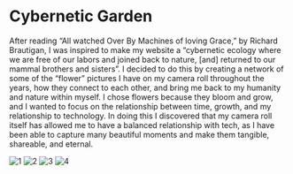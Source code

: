 # Cybernetic Garden

After reading “All watched Over By Machines of loving Grace,” by Richard Brautigan, I was inspired to make my website a “cybernetic ecology where we are free of our labors and joined back to nature, [and] returned to our mammal brothers and sisters”. I decided to do this by creating a network of some of the “flower” pictures I have on my camera roll throughout the years, how they connect to each other, and bring me back to my humanity and nature within myself. I chose flowers because they bloom and grow, and I wanted to focus on the relationship between time, growth, and my relationship to technology. In doing this I discovered that my camera roll itself has allowed me to have a balanced relationship with tech, as I have been able to capture many beautiful moments and make them tangible, shareable, and eternal.

![1](https://user-images.githubusercontent.com/60246847/107713087-5fde9080-6c7f-11eb-8fdf-8d4c307f9675.jpg)
![2](https://user-images.githubusercontent.com/60246847/107713227-9ddbb480-6c7f-11eb-82b4-4eb8f31de226.jpg)
![3](https://user-images.githubusercontent.com/60246847/107713303-c8c60880-6c7f-11eb-9ad3-c9d5dfa123f1.jpg)
![4](https://user-images.githubusercontent.com/60246847/107713311-cf548000-6c7f-11eb-8974-f104630c7b88.jpg)
